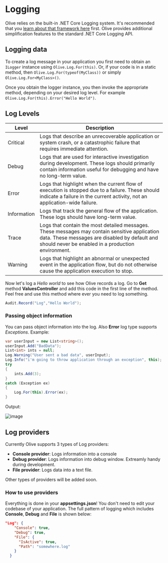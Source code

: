 # Logging

Olive relies on the built-in .NET Core Logging system. It's recommended that you [learn about that framework here](https://docs.microsoft.com/en-us/aspnet/core/fundamentals/logging/?view=aspnetcore-2.1&tabs=aspnetcore2x) first.
Olive provides additional simplification features to the standard .NET Core Logging API.

## Logging data
To create a log message in your application you first need to obtain an `ILogger` instance using `Olive.Log.For(this)`. Or, if your code is in a static method, then `Olive.Log.For(typeof(MyClass))` or simply `Olive.Log.For<MyClass>()`.

Once you obtain the logger instance, you then invoke the appropriate method, depending on your desired log level. For example `Olive.Log.For(this).Error("Hello World")`.

## Log Levels

| Level | Description |
|-------------|------------------------------------------------------------------------------------------------------------------------------------------------------------------------------------------------------|
| Critical | Logs that describe an unrecoverable application or system crash, or a catastrophic failure that requires immediate attention. |
| Debug | Logs that are used for interactive investigation during development. These logs should primarily contain information useful for debugging and have no long-term value. |
| Error | Logs that highlight when the current flow of execution is stopped due to a failure. These should indicate a failure in the current activity, not an application-wide failure. |
| Information | Logs that track the general flow of the application. These logs should have long-term value. |
| Trace | Logs that contain the most detailed messages. These messages may contain sensitive application data. These messages are disabled by default and should never be enabled in a production environment. |
| Warning | Logs that highlight an abnormal or unexpected event in the application flow, but do not otherwise cause the application execution to stop. |

Now let's log a *Hello world* to see how Olive records a log. Go to **Get** method **ValuesController** and add this code in the first line of the method. Feel free and use this method where ever you need to log something.

```csharp
Audit.Record("Log","Hello World");
```

### Passing object information

You can pass object information into the log. Also **Error** log type supports *Exceptions*.
Example:

```csharp
var userInput = new List<string>();
userInput.Add("BadData");
List<int> ints = null;
Log.Warning("User sent a bad data", userInput);
Log.Info("i'm going to throw application through an exception", this);
try
{
    ints.Add(3);
}
catch (Exception ex)
{
    Log.For(this).Error(ex);
}
```

Output:

![image](https://user-images.githubusercontent.com/22152065/37423630-98bf95dc-27d3-11e8-9e92-f26cf9f82641.png)

## Log providers

Currently Olive supports 3 types of Log providers:

- **Console provider**: Logs information into a console
- **Debug provider**: Logs information into debug window. Extreamly handy during development.
- **File provider**: Logs data into a text file.

Other types of providers will be added soon.

### How to use providers

Everything is done in your **appsettings.json**! You don't need to edit your codebase of your application. The full pattern of logging which includes **Console**, **Debug** and **File** is shown below:

```json
"Log": {
    "Console": true,
    "Debug": true,
    "File": {
      "IsActive": true,
      "Path": "somewhere.log"
    }
  }
```
